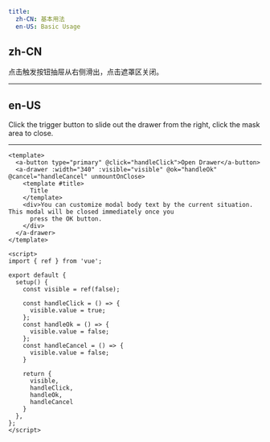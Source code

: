 ```yaml
title:
  zh-CN: 基本用法
  en-US: Basic Usage
```

## zh-CN

点击触发按钮抽屉从右侧滑出，点击遮罩区关闭。

---

## en-US

Click the trigger button to slide out the drawer from the right, click the mask area to close.

---

```vue
<template>
  <a-button type="primary" @click="handleClick">Open Drawer</a-button>
  <a-drawer :width="340" :visible="visible" @ok="handleOk" @cancel="handleCancel" unmountOnClose>
    <template #title>
      Title
    </template>
    <div>You can customize modal body text by the current situation. This modal will be closed immediately once you
      press the OK button.
    </div>
  </a-drawer>
</template>

<script>
import { ref } from 'vue';

export default {
  setup() {
    const visible = ref(false);

    const handleClick = () => {
      visible.value = true;
    };
    const handleOk = () => {
      visible.value = false;
    };
    const handleCancel = () => {
      visible.value = false;
    }

    return {
      visible,
      handleClick,
      handleOk,
      handleCancel
    }
  },
};
</script>
```
